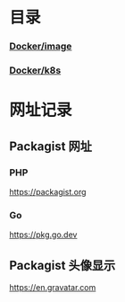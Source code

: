 # 目录
### [Docker/image](https://github.com/code-lives/notes/tree/main/Docker/image)
### [Docker/k8s](https://github.com/code-lives/notes/tree/main/Docke/k8s)

# 网址记录
## Packagist 网址
### PHP
https://packagist.org

### Go
https://pkg.go.dev

## Packagist 头像显示
https://en.gravatar.com

